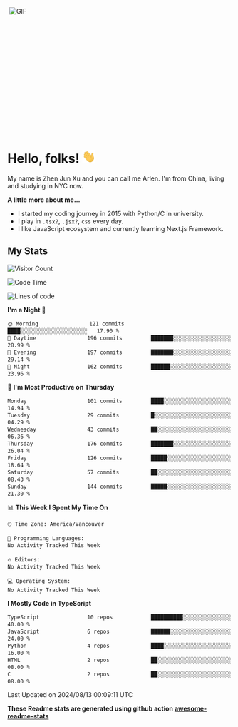 <img align="right" alt="GIF" src="https://media.giphy.com/media/xUA7bdpLxQhsSQdyog/giphy.gif" width="500" height="320" />

# Hello, folks! <img src="https://raw.githubusercontent.com/arlenxuzj/arlenxuzj/master/assets/wave.gif" width="30px">

My name is Zhen Jun Xu and you can call me Arlen. I'm from China, living and studying in NYC now.

**A little more about me...**

 - I started my coding journey in 2015 with Python/C in university.
 - I play in `.tsx?`, `.jsx?`, `css` every day.
 - I like JavaScript ecosystem and currently learning Next.js Framework.

## My Stats

![Visitor Count](https://komarev.com/ghpvc/?username=arlenxuzj&color=blue&label=Profile+Views)

<!--START_SECTION:waka-->
![Code Time](http://img.shields.io/badge/Code%20Time-3%2C340%20hrs%2052%20mins-blue)

![Lines of code](https://img.shields.io/badge/From%20Hello%20World%20I%27ve%20Written-672.5%20thousand%20lines%20of%20code-blue)

**I'm a Night 🦉** 

```text
🌞 Morning                121 commits         ████░░░░░░░░░░░░░░░░░░░░░   17.90 % 
🌆 Daytime                196 commits         ███████░░░░░░░░░░░░░░░░░░   28.99 % 
🌃 Evening                197 commits         ███████░░░░░░░░░░░░░░░░░░   29.14 % 
🌙 Night                  162 commits         ██████░░░░░░░░░░░░░░░░░░░   23.96 % 
```
📅 **I'm Most Productive on Thursday** 

```text
Monday                   101 commits         ████░░░░░░░░░░░░░░░░░░░░░   14.94 % 
Tuesday                  29 commits          █░░░░░░░░░░░░░░░░░░░░░░░░   04.29 % 
Wednesday                43 commits          ██░░░░░░░░░░░░░░░░░░░░░░░   06.36 % 
Thursday                 176 commits         ███████░░░░░░░░░░░░░░░░░░   26.04 % 
Friday                   126 commits         █████░░░░░░░░░░░░░░░░░░░░   18.64 % 
Saturday                 57 commits          ██░░░░░░░░░░░░░░░░░░░░░░░   08.43 % 
Sunday                   144 commits         █████░░░░░░░░░░░░░░░░░░░░   21.30 % 
```


📊 **This Week I Spent My Time On** 

```text
🕑︎ Time Zone: America/Vancouver

💬 Programming Languages: 
No Activity Tracked This Week

🔥 Editors: 
No Activity Tracked This Week

💻 Operating System: 
No Activity Tracked This Week
```

**I Mostly Code in TypeScript** 

```text
TypeScript               10 repos            ██████████░░░░░░░░░░░░░░░   40.00 % 
JavaScript               6 repos             ██████░░░░░░░░░░░░░░░░░░░   24.00 % 
Python                   4 repos             ████░░░░░░░░░░░░░░░░░░░░░   16.00 % 
HTML                     2 repos             ██░░░░░░░░░░░░░░░░░░░░░░░   08.00 % 
C                        2 repos             ██░░░░░░░░░░░░░░░░░░░░░░░   08.00 % 
```




 Last Updated on 2024/08/13 00:09:11 UTC
<!--END_SECTION:waka-->

**These Readme stats are generated using github action [awesome-readme-stats](https://github.com/anmol098/waka-readme-stats)**

